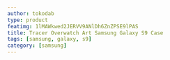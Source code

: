 ```yaml
---
author: tokodab
type: product
featimg: 1lMAWkwed2JERVV9ANlDh6ZnZPSE9lPAS
title: Tracer Overwatch Art Samsung Galaxy S9 Case
tags: [samsung, galaxy, s9]
category: [samsung]
---
```

